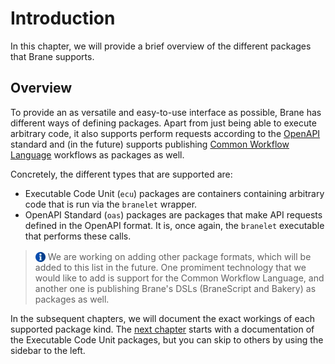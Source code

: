 # Introduction
In this chapter, we will provide a brief overview of the different packages that Brane supports.


## Overview
To provide an as versatile and easy-to-use interface as possible, Brane has different ways of defining packages. Apart from just being able to execute arbitrary code, it also supports perform requests according to the [OpenAPI](https://www.openapis.org/) standard and (in the future) supports publishing [Common Workflow Language](https://www.commonwl.org/) workflows as packages as well.

Concretely, the different types that are supported are:
- Executable Code Unit (`ecu`) packages are containers containing arbitrary code that is run via the `branelet` wrapper.
- OpenAPI Standard (`oas`) packages are packages that make API requests defined in the OpenAPI format. It is, once again, the `branelet` executable that performs these calls.

> <img src="../assets/img/info.png" alt="drawing" width="16" style="margin-top: 3px; margin-bottom: -3px"/> We are working on adding other package formats, which will be added to this list in the future. One promiment technology that we would like to add is support for the Common Workflow Language, and another one is publishing Brane's DSLs (BraneScript and Bakery) as packages as well.

In the subsequent chapters, we will document the exact workings of each supported package kind. The [next chapter](./ecu.md) starts with a documentation of the Executable Code Unit packages, but you can skip to others by using the sidebar to the left.
